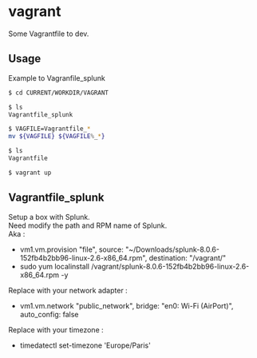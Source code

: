# vagrant
Some Vagrantfile to dev.

## Usage
Example to Vagranfile_splunk  

```bash
$ cd CURRENT/WORKDIR/VAGRANT

$ ls 
Vagrantfile_splunk

$ VAGFILE=Vagrantfile_*
mv ${VAGFILE} ${VAGFILE%_*}

$ ls
Vagrantfile

$ vagrant up
```

## Vagrantfile_splunk
Setup a box with Splunk.  
Need modify the path and RPM name of Splunk.  
Aka :  
  - vm1.vm.provision "file", source: "~/Downloads/splunk-8.0.6-152fb4b2bb96-linux-2.6-x86_64.rpm", destination: "/vagrant/"
  - sudo yum localinstall /vagrant/splunk-8.0.6-152fb4b2bb96-linux-2.6-x86_64.rpm -y
  
Replace with your network adapter :  
- vm1.vm.network "public_network", bridge: "en0: Wi-Fi (AirPort)", auto_config: false
  
Replace with your timezone :
-  timedatectl set-timezone 'Europe/Paris'

